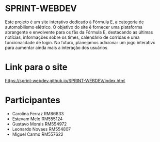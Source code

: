 # SPRINT-WEBDEV

Este projeto é um site interativo dedicado à Fórmula E, a categoria de automobilismo elétrico. O objetivo do site é fornecer uma plataforma abrangente e envolvente para os fãs da Fórmula E, destacando as últimas notícias, informações sobre os times, calendário de corridas e uma funcionalidade de login. No futuro, planejamos adicionar um jogo interativo para aumentar ainda mais a interação dos usuários.

# Link para o site
https://sprint-webdev.github.io/SPRINT-WEBDEV/index.html

# Participantes

- Carolina Ferraz RM86833
- Estevam Melo RM555124
- Gustavo Morais RM554972
- Leonardo Novaes RM554807
- Miguel Carmo RM557622
